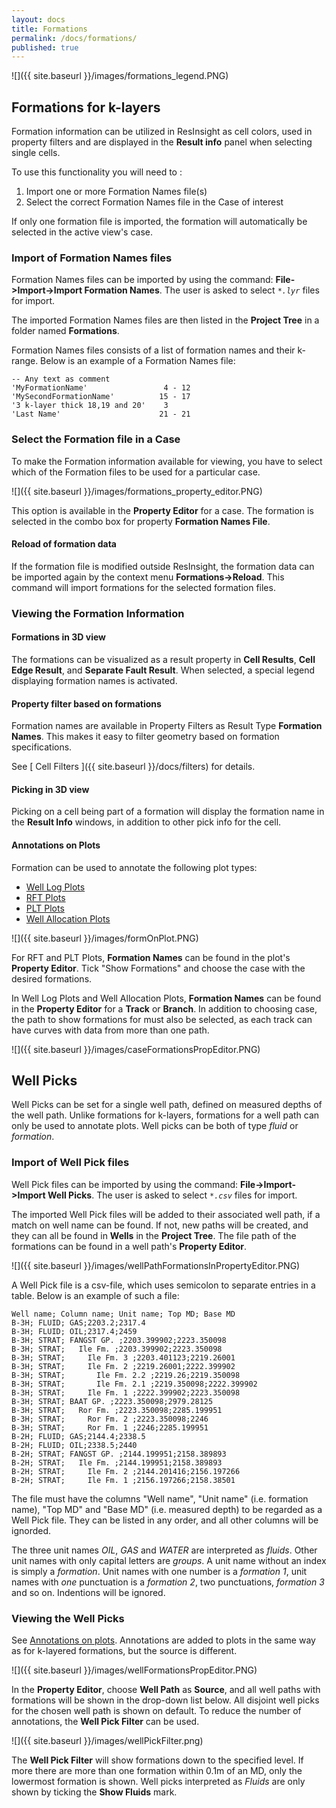 ```yaml
---
layout: docs
title: Formations
permalink: /docs/formations/
published: true
---
```


![]({{ site.baseurl }}/images/formations_legend.PNG)

## Formations for k-layers

Formation information can be utilized in ResInsight as cell colors, used in property filters and are displayed in the **Result info** panel when selecting single cells.

To use this functionality you will need to :

1. Import one or more Formation Names file(s)
2. Select the correct Formation Names file in the Case of interest

<div class="note info">
If only one formation file is imported, the formation will automatically be selected in the active view's case.
</div>

### Import of Formation Names files

Formation Names files can be imported by using the command: **File->Import->Import Formation Names**.
The user is asked to select _`*.lyr`_ files for import.

The imported Formation Names files are then listed in the **Project Tree** in a folder named **Formations**. 

Formation Names files consists of a list of formation names and their k-range. Below is an example of a Formation Names file:

```
-- Any text as comment
'MyFormationName'                 4 - 12
'MySecondFormationName'          15 - 17
'3 k-layer thick 18,19 and 20'    3
'Last Name'                      21 - 21 
```

### Select the Formation file in a Case
To make the Formation information available for viewing, you have to select which of the Formation files to be used for a particular case.

![]({{ site.baseurl }}/images/formations_property_editor.PNG)

This option is available in the **Property Editor** for a case. The formation is selected in the combo box for property **Formation Names File**.

#### Reload of formation data
If the formation file is modified outside ResInsight, the formation data can be imported again by the context menu **Formations->Reload**. This command will import formations for the selected formation files.

### Viewing the Formation Information

#### Formations in 3D view
The formations can be visualized as a result property in **Cell Results**, **Cell Edge Result**, and **Separate Fault Result**. When selected, a special legend displaying formation names is activated.

#### Property filter based on formations
Formation names are available in Property Filters as Result Type **Formation Names**. This makes it easy to filter geometry based on formation specifications.

See [ Cell Filters ]({{ site.baseurl }}/docs/filters) for details.

#### Picking in 3D view
Picking on a cell being part of a formation will display the formation name in the **Result Info** windows, in addition to other pick info for the cell.

#### Annotations on Plots
<!--- #### <span name="annotationsOnPlot">Annotations on Plots</span> --->
Formation can be used to annotate the following plot types:
- [Well Log Plots]({{site.baseurl}}/docs/welllogsandplots)
- [RFT Plots]({{site.baseurl}}/docs/rftplot)
- [PLT Plots]({{site.baseurl}}/docs/pltplot)
- [Well Allocation Plots]({{site.baseurl}}/docs/flowdiagnosticsplots)

![]({{ site.baseurl }}/images/formOnPlot.PNG)

For RFT and PLT Plots, **Formation Names** can be found in the plot's **Property Editor**. Tick "Show Formations" and choose the case with the desired formations. 

In Well Log Plots and Well Allocation Plots, **Formation Names** can be found in the **Property Editor** for a **Track** or **Branch**. In addition to choosing case, the path to show formations for must also be selected, as each track can have curves with data from more than one path.

![]({{ site.baseurl }}/images/caseFormationsPropEditor.PNG)

## Well Picks
Well Picks can be set for a single well path, defined on measured depths of the well path. Unlike formations for k-layers, formations for a well path can only be used to annotate plots. Well picks can be both of type *fluid* or *formation*.

### Import of Well Pick files

Well Pick files can be imported by using the command: **File->Import->Import Well Picks**.
The user is asked to select _`*.csv`_ files for import.

The imported Well Pick files will be added to their associated well path, if a match on well name can be found. If not, new paths will be created, and they can all be found in **Wells** in the **Project Tree**. The file path of the formations can be found in a well path's **Property Editor**.

![]({{ site.baseurl }}/images/wellPathFormationsInPropertyEditor.PNG)

A Well Pick file is a csv-file, which uses semicolon to separate entries in a table. Below is an example of such a file:

```
Well name; Column name; Unit name; Top MD; Base MD
B-3H; FLUID; GAS;2203.2;2317.4
B-3H; FLUID; OIL;2317.4;2459
B-3H; STRAT; FANGST GP. ;2203.399902;2223.350098
B-3H; STRAT;   Ile Fm. ;2203.399902;2223.350098
B-3H; STRAT;     Ile Fm. 3 ;2203.401123;2219.26001
B-3H; STRAT;     Ile Fm. 2 ;2219.26001;2222.399902
B-3H; STRAT;       Ile Fm. 2.2 ;2219.26;2219.350098
B-3H; STRAT;       Ile Fm. 2.1 ;2219.350098;2222.399902
B-3H; STRAT;     Ile Fm. 1 ;2222.399902;2223.350098
B-3H; STRAT; BAAT GP. ;2223.350098;2979.28125
B-3H; STRAT;   Ror Fm. ;2223.350098;2285.199951
B-3H; STRAT;     Ror Fm. 2 ;2223.350098;2246
B-3H; STRAT;     Ror Fm. 1 ;2246;2285.199951
B-2H; FLUID; GAS;2144.4;2338.5
B-2H; FLUID; OIL;2338.5;2440
B-2H; STRAT; FANGST GP. ;2144.199951;2158.389893
B-2H; STRAT;   Ile Fm. ;2144.199951;2158.389893
B-2H; STRAT;     Ile Fm. 2 ;2144.201416;2156.197266
B-2H; STRAT;     Ile Fm. 1 ;2156.197266;2158.38501
```

The file must have the columns "Well name", "Unit name" (i.e. formation name), "Top MD" and "Base MD" (i.e. measured depth) to be regarded as a Well Pick file. They can be listed in any order, and all other columns will be ignorded.

The three unit names *OIL*, *GAS* and *WATER* are interpreted as *fluids*. Other unit names with only capital letters are *groups*. A unit name without an index is simply a *formation*. Unit names with one number is a *formation 1*, unit names with *one* punctuation is a *formation 2*, two punctuations, *formation 3* and so on. Indentions will be ignored.

### Viewing the Well Picks
See [Annotations on plots](#annotations-on-plots). Annotations are added to plots in the same way as for k-layered formations, but the source is different.

![]({{ site.baseurl }}/images/wellFormationsPropEditor.PNG)

In the **Property Editor**, choose **Well Path** as **Source**, and all well paths with formations will be shown in the drop-down list below. All disjoint well picks for the chosen well path is shown on default. To reduce the number of annotations, the **Well Pick Filter** can be used.

![]({{ site.baseurl }}/images/wellPickFilter.png)

The **Well Pick Filter** will show formations down to the specified level. If more there are more than one formation within 0.1m of an MD, only the lowermost formation is shown. Well picks interpreted as *Fluids* are only shown by ticking the **Show Fluids** mark.
